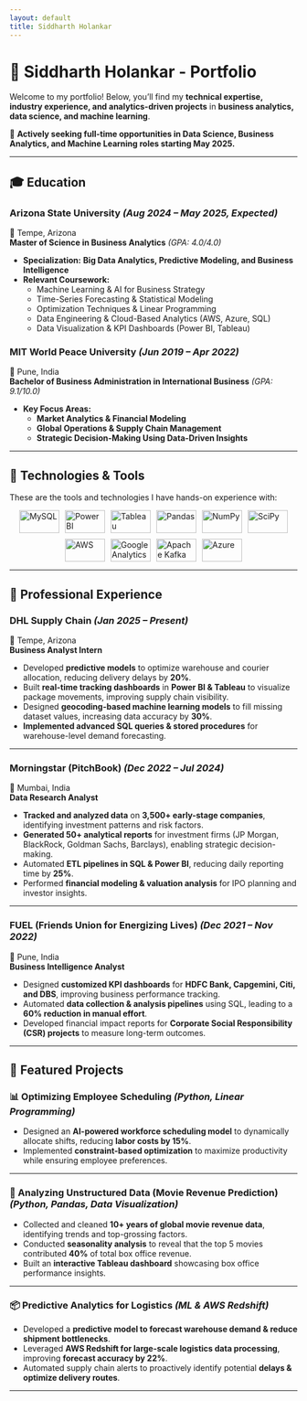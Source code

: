 ```yaml
---
layout: default
title: Siddharth Holankar
---
```


# 🌟 Siddharth Holankar - Portfolio

Welcome to my portfolio! Below, you’ll find my **technical expertise, industry experience, and analytics-driven projects** in **business analytics, data science, and machine learning**.  

📌 **Actively seeking full-time opportunities in Data Science, Business Analytics, and Machine Learning roles starting May 2025.**  

---

## 🎓 Education

### **Arizona State University** *(Aug 2024 – May 2025, Expected)*  
📍 Tempe, Arizona  
**Master of Science in Business Analytics** *(GPA: 4.0/4.0)*  
- **Specialization:** **Big Data Analytics, Predictive Modeling, and Business Intelligence**  
- **Relevant Coursework:**
  - Machine Learning & AI for Business Strategy  
  - Time-Series Forecasting & Statistical Modeling  
  - Optimization Techniques & Linear Programming  
  - Data Engineering & Cloud-Based Analytics (AWS, Azure, SQL)  
  - Data Visualization & KPI Dashboards (Power BI, Tableau)  

### **MIT World Peace University** *(Jun 2019 – Apr 2022)*  
📍 Pune, India  
**Bachelor of Business Administration in International Business** *(GPA: 9.1/10.0)*  
- **Key Focus Areas:**  
  - **Market Analytics & Financial Modeling**  
  - **Global Operations & Supply Chain Management**  
  - **Strategic Decision-Making Using Data-Driven Insights**  

---

## 🚀 Technologies & Tools
These are the tools and technologies I have hands-on experience with:


<div style="display: flex; flex-wrap: wrap; justify-content: center; align-items: center; gap: 10px;">
    <img src="https://upload.wikimedia.org/wikipedia/commons/0/0a/MySQL_textlogo.svg" width="70" height="40" alt="MySQL">
    <img src="https://upload.wikimedia.org/wikipedia/commons/c/cf/New_Power_BI_Logo.svg" width="70" height="40" alt="Power BI">
    <img src="https://upload.wikimedia.org/wikipedia/commons/0/05/Tableau_Logo.svg" width="70" height="40" alt="Tableau">
    <img src="https://upload.wikimedia.org/wikipedia/commons/e/ed/Pandas_logo.svg" width="70" height="40" alt="Pandas">
    <img src="https://upload.wikimedia.org/wikipedia/commons/3/31/NumPy_logo_2020.svg" width="70" height="40" alt="NumPy">
    <img src="https://upload.wikimedia.org/wikipedia/commons/3/38/Scipy_2019_Logo.svg" width="70" height="40" alt="SciPy">
    <img src="https://upload.wikimedia.org/wikipedia/commons/e/eb/Amazon_Web_Services_Logo.svg" width="70" height="40" alt="AWS">
    <img src="https://upload.wikimedia.org/wikipedia/commons/6/67/Google_Analytics_Logo.svg" width="70" height="40" alt="Google Analytics">
    <img src="https://upload.wikimedia.org/wikipedia/commons/2/2d/Apache_Kafka.svg" width="70" height="40" alt="Apache Kafka">
    <img src="https://upload.wikimedia.org/wikipedia/commons/a/a8/Microsoft_Azure_Logo.svg" width="70" height="40" alt="Azure">
</div>


---

## 💼 Professional Experience

### **DHL Supply Chain** *(Jan 2025 – Present)*  
📍 Tempe, Arizona  
**Business Analyst Intern**  
- Developed **predictive models** to optimize warehouse and courier allocation, reducing delivery delays by **20%**.  
- Built **real-time tracking dashboards** in **Power BI & Tableau** to visualize package movements, improving supply chain visibility.  
- Designed **geocoding-based machine learning models** to fill missing dataset values, increasing data accuracy by **30%**.  
- **Implemented advanced SQL queries & stored procedures** for warehouse-level demand forecasting.  

---

### **Morningstar (PitchBook)** *(Dec 2022 – Jul 2024)*  
📍 Mumbai, India  
**Data Research Analyst**  
- **Tracked and analyzed data** on **3,500+ early-stage companies**, identifying investment patterns and risk factors.  
- **Generated 50+ analytical reports** for investment firms (JP Morgan, BlackRock, Goldman Sachs, Barclays), enabling strategic decision-making.  
- Automated **ETL pipelines in SQL & Power BI**, reducing daily reporting time by **25%**.  
- Performed **financial modeling & valuation analysis** for IPO planning and investor insights.  

---

### **FUEL (Friends Union for Energizing Lives)** *(Dec 2021 – Nov 2022)*  
📍 Pune, India  
**Business Intelligence Analyst**  
- Designed **customized KPI dashboards** for **HDFC Bank, Capgemini, Citi, and DBS**, improving business performance tracking.  
- Automated **data collection & analysis pipelines** using SQL, leading to a **60% reduction in manual effort**.  
- Developed financial impact reports for **Corporate Social Responsibility (CSR) projects** to measure long-term outcomes.  

---

## 🚀 Featured Projects

### **📊 Optimizing Employee Scheduling** *(Python, Linear Programming)*
- Designed an **AI-powered workforce scheduling model** to dynamically allocate shifts, reducing **labor costs by 15%**.  
- Implemented **constraint-based optimization** to maximize productivity while ensuring employee preferences.  

---

### **🎥 Analyzing Unstructured Data (Movie Revenue Prediction)** *(Python, Pandas, Data Visualization)*
- Collected and cleaned **10+ years of global movie revenue data**, identifying trends and top-grossing factors.  
- Conducted **seasonality analysis** to reveal that the top 5 movies contributed **40%** of total box office revenue.  
- Built an **interactive Tableau dashboard** showcasing box office performance insights.  

---

### **📦 Predictive Analytics for Logistics** *(ML & AWS Redshift)*
- Developed a **predictive model to forecast warehouse demand & reduce shipment bottlenecks**.  
- Leveraged **AWS Redshift for large-scale logistics data processing**, improving **forecast accuracy by 22%**.  
- Automated supply chain alerts to proactively identify potential **delays & optimize delivery routes**.  

---
